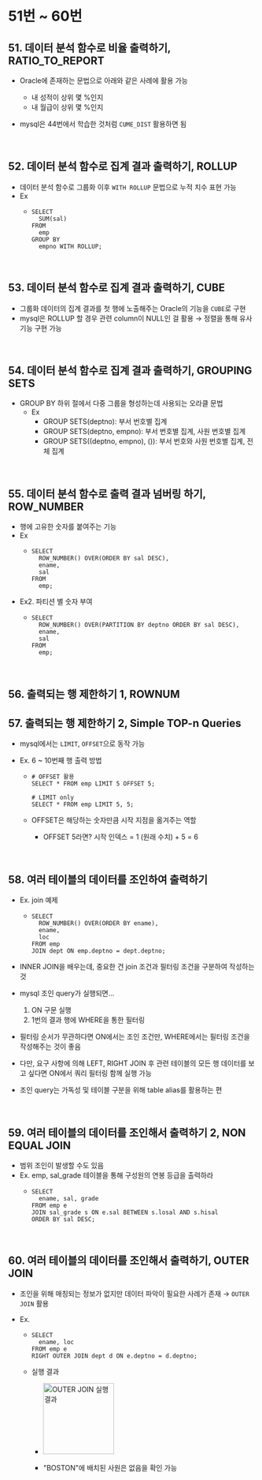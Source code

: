 # 51번 ~ 60번

## 51. 데이터 분석 함수로 비율 출력하기, RATIO_TO_REPORT

- Oracle에 존재하는 문법으로 아래와 같은 사례에 활용 가능

  - 내 성적이 상위 몇 %인지
  - 내 월급이 상위 몇 %인지

- mysql은 44번에서 학습한 것처럼 `CUME_DIST` 활용하면 됨

<br />

## 52. 데이터 분석 함수로 집계 결과 출력하기, ROLLUP

- 데이터 분석 함수로 그룹화 이후 `WITH ROLLUP` 문법으로 누적 치수 표현 가능
- Ex
  - ```mysql
    SELECT
      SUM(sal)
    FROM
      emp
    GROUP BY
      empno WITH ROLLUP;
    ```

<br />

## 53. 데이터 분석 함수로 집계 결과 출력하기, CUBE

- 그룹화 데이터의 집계 결과를 첫 행에 노출해주는 Oracle의 기능을 `CUBE`로 구현
- mysql은 ROLLUP 할 경우 관련 column이 NULL인 걸 활용 → 정렬을 통해 유사 기능 구현 가능

<br />

## 54. 데이터 분석 함수로 집계 결과 출력하기, GROUPING SETS

- GROUP BY 하위 절에서 다중 그룹을 형성하는데 사용되는 오라클 문법
  - Ex
    - GROUP SETS(deptno): 부서 번호별 집계
    - GROUP SETS(deptno, empno): 부서 번호별 집계, 사원 번호별 집계
    - GROUP SETS((deptno, empno), ()): 부서 번호와 사원 번호별 집계, 전체 집계

<br />

## 55. 데이터 분석 함수로 출력 결과 넘버링 하기, ROW_NUMBER

- 행에 고유한 숫자를 붙여주는 기능
- Ex
  - ```mysql
    SELECT
      ROW_NUMBER() OVER(ORDER BY sal DESC),
      ename,
      sal
    FROM
      emp;
    ```
- Ex2. 파티션 별 숫자 부여
  - ```mysql
    SELECT
      ROW_NUMBER() OVER(PARTITION BY deptno ORDER BY sal DESC),
      ename,
      sal
    FROM
      emp;
    ```

<br />

## 56. 출력되는 행 제한하기 1, ROWNUM

## 57. 출력되는 행 제한하기 2, Simple TOP-n Queries

- mysql에서는 `LIMIT`, `OFFSET`으로 동작 가능
- Ex. 6 ~ 10번째 행 출력 방법

  - ```mysql
    # OFFSET 활용
    SELECT * FROM emp LIMIT 5 OFFSET 5;

    # LIMIT only
    SELECT * FROM emp LIMIT 5, 5;
    ```

  - OFFSET은 해당하는 숫자만큼 시작 지점을 옮겨주는 역할
    - OFFSET 5라면? 시작 인덱스 = 1 (원래 수치) + 5 = 6

<br />

## 58. 여러 테이블의 데이터를 조인하여 출력하기

- Ex. join 예제
  - ```mysql
    SELECT
      ROW_NUMBER() OVER(ORDER BY ename),
      ename,
      loc
    FROM emp
    JOIN dept ON emp.deptno = dept.deptno;
    ```
- INNER JOIN을 배우는데, 중요한 건 join 조건과 필터링 조건을 구분하여 작성하는 것
- mysql 조인 query가 실행되면...

  1. ON 구문 실행
  2. 1번의 결과 행에 WHERE을 통한 필터링

- 필터링 순서가 무관하다면 ON에서는 조인 조건만, WHERE에서는 필터링 조건을 작성해주는 것이 좋음
- 다만, 요구 사항에 의해 LEFT, RIGHT JOIN 후 관련 테이블의 모든 행 데이터를 보고 싶다면 ON에서 쿼리 필터링 함께 실행 가능
- 조인 query는 가독성 및 테이블 구분을 위해 table alias를 활용하는 편

<br />

## 59. 여러 테이블의 데이터를 조인해서 출력하기 2, NON EQUAL JOIN

- 범위 조인이 발생할 수도 있음
- Ex. emp, sal_grade 테이블을 통해 구성원의 연봉 등급을 출력하라
  - ```mysql
    SELECT
      ename, sal, grade
    FROM emp e
    JOIN sal_grade s ON e.sal BETWEEN s.losal AND s.hisal
    ORDER BY sal DESC;
    ```

<br />

## 60. 여러 테이블의 데이터를 조인해서 출력하기, OUTER JOIN

- 조인을 위해 매칭되는 정보가 없지만 데이터 파악이 필요한 사례가 존재 → `OUTER JOIN` 활용
- Ex.

  - ```mysql
    SELECT
      ename, loc
    FROM emp e
    RIGHT OUTER JOIN dept d ON e.deptno = d.deptno;
    ```

  - 실행 결과
    - <img width="144" alt="OUTER JOIN 실행 결과" src="https://github.com/user-attachments/assets/0c9597c9-6421-4750-a3b3-72f04a736289" />

    - "BOSTON"에 배치된 사원은 없음을 확인 가능
